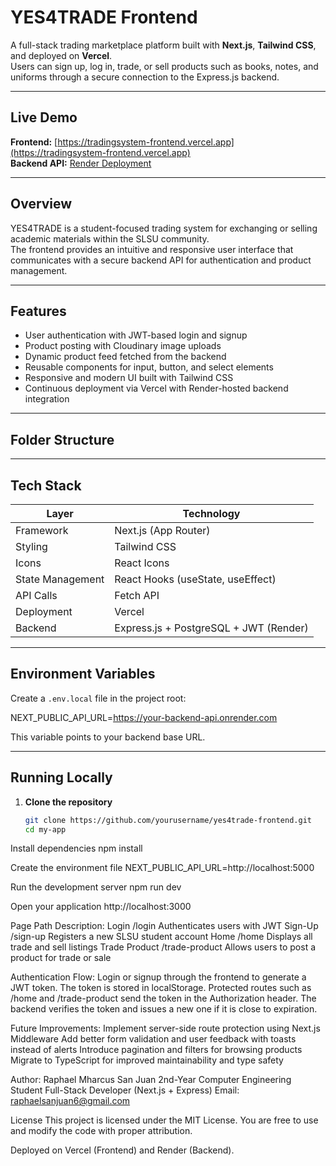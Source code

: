 # YES4TRADE Frontend

A full-stack trading marketplace platform built with **Next.js**, **Tailwind CSS**, and deployed on **Vercel**.  
Users can sign up, log in, trade, or sell products such as books, notes, and uniforms through a secure connection to the Express.js backend.

---

## Live Demo

**Frontend:** [https://tradingsystem-frontend.vercel.app](https://tradingsystem-frontend.vercel.app)  
**Backend API:** [Render Deployment](https://your-render-backend-url-here.onrender.com)

---

## Overview

YES4TRADE is a student-focused trading system for exchanging or selling academic materials within the SLSU community.  
The frontend provides an intuitive and responsive user interface that communicates with a secure backend API for authentication and product management.

---

## Features

- User authentication with JWT-based login and signup  
- Product posting with Cloudinary image uploads  
- Dynamic product feed fetched from the backend  
- Reusable components for input, button, and select elements  
- Responsive and modern UI built with Tailwind CSS  
- Continuous deployment via Vercel with Render-hosted backend integration  

---

## Folder Structure


---

## Tech Stack

| Layer | Technology |
|-------|-------------|
| Framework | Next.js (App Router) |
| Styling | Tailwind CSS |
| Icons | React Icons |
| State Management | React Hooks (useState, useEffect) |
| API Calls | Fetch API |
| Deployment | Vercel |
| Backend | Express.js + PostgreSQL + JWT (Render) |

---

## Environment Variables

Create a `.env.local` file in the project root:

NEXT_PUBLIC_API_URL=https://your-backend-api.onrender.com


This variable points to your backend base URL.

---

## Running Locally

1. **Clone the repository**
   ```bash
   git clone https://github.com/yourusername/yes4trade-frontend.git
   cd my-app


Install dependencies
npm install


Create the environment file
NEXT_PUBLIC_API_URL=http://localhost:5000


Run the development server
npm run dev


Open your application
http://localhost:3000

Page	Path	Description:
Login	/login	Authenticates users with JWT
Sign-Up	/sign-up	Registers a new SLSU student account
Home	/home	Displays all trade and sell listings
Trade Product	/trade-product	Allows users to post a product for trade or sale

Authentication Flow:
Login or signup through the frontend to generate a JWT token.
The token is stored in localStorage.
Protected routes such as /home and /trade-product send the token in the Authorization header.
The backend verifies the token and issues a new one if it is close to expiration.

Future Improvements:
Implement server-side route protection using Next.js Middleware
Add better form validation and user feedback with toasts instead of alerts
Introduce pagination and filters for browsing products
Migrate to TypeScript for improved maintainability and type safety

Author:
Raphael Mharcus San Juan
2nd-Year Computer Engineering Student
Full-Stack Developer (Next.js + Express)
Email: raphaelsanjuan6@gmail.com

License
This project is licensed under the MIT License.
You are free to use and modify the code with proper attribution.

Deployed on Vercel (Frontend) and Render (Backend).
